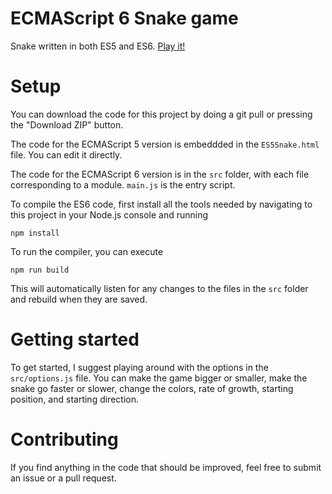 # ECMAScript 6 Snake game
Snake written in both ES5 and ES6. [Play it!](http://peterolson.github.io/es6_snake/ES6Snake.html)

# Setup

You can download the code for this project by doing a git pull or pressing the "Download ZIP" button.

The code for the ECMAScript 5 version is embeddded in the `ES5Snake.html` file. You can edit it directly.

The code for the ECMAScript 6 version is in the `src` folder, with each file corresponding to a module. `main.js` is the entry script.

To compile the ES6 code, first install all the tools needed by navigating to this project in your Node.js console and running

    npm install
    
To run the compiler, you can execute

    npm run build
    
This will automatically listen for any changes to the files in the `src` folder and rebuild when they are saved.

# Getting started

To get started, I suggest playing around with the options in the `src/options.js` file. You can make the game bigger or smaller, make the snake go faster or slower, change the colors, rate of growth, starting position, and starting direction.

# Contributing

If you find anything in the code that should be improved, feel free to submit an issue or a pull request.